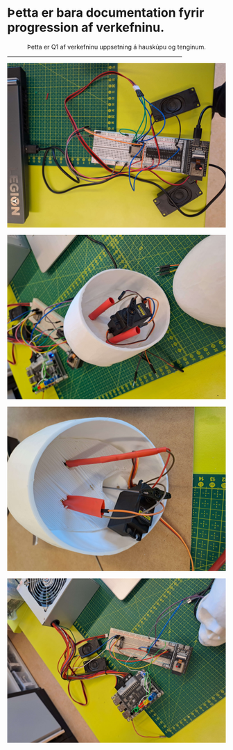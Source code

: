 # Þetta er bara documentation fyrir progression af verkefninu.

<p align="center">
    Þetta er Q1 af verkefninu uppsetning á hauskúpu og tenginum.
</p>
<hr width="80%">
<p align="center">
    <img src="/myndir/anton_esp32.jpg" alt="Image 1" width="512px">
</p>

<p align="center">
    <img src="/myndir/byrjunar_hauskupa1.0_numer2.jpg" alt="Image 2" width="512px">
</p>

<p align="center">
    <img src="/myndir/byrjunar_hauskupa1.0numer1.jpg" alt="Image 3" width="512px">
</p>

<p align="center">
    <img src="/myndir/lukas_esp32.jpg" alt="Image 4" 
    width="512px">
</p>